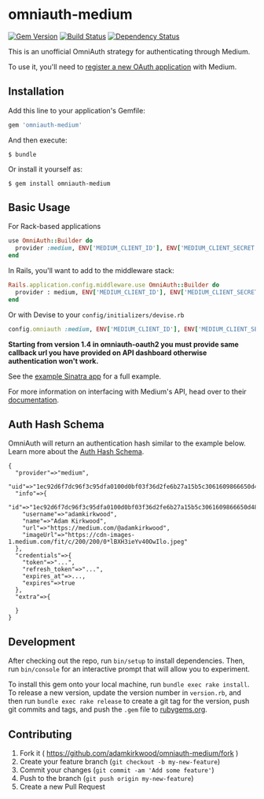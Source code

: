 # omniauth-medium
[![Gem Version](https://badge.fury.io/rb/omniauth-medium.svg)](https://badge.fury.io/rb/omniauth-medium) [![Build Status](https://travis-ci.org/adamkirkwood/omniauth-medium.svg)](https://travis-ci.org/adamkirkwood/omniauth-medium) [![Dependency Status](https://gemnasium.com/adamkirkwood/omniauth-medium.svg)](https://gemnasium.com/adamkirkwood/omniauth-medium)

This is an unofficial OmniAuth strategy for authenticating through Medium.

To use it, you'll need to [register a new OAuth application](https://medium.com/me/applications/new) with Medium.


## Installation

Add this line to your application's Gemfile:

```ruby
gem 'omniauth-medium'
```

And then execute:

    $ bundle

Or install it yourself as:

    $ gem install omniauth-medium

## Basic Usage

For Rack-based applications
```ruby
use OmniAuth::Builder do
  provider :medium, ENV['MEDIUM_CLIENT_ID'], ENV['MEDIUM_CLIENT_SECRET'], scope: 'basicProfile,listPublications'
end
```

In Rails, you'll want to add to the middleware stack:
```ruby
Rails.application.config.middleware.use OmniAuth::Builder do
  provider : medium, ENV['MEDIUM_CLIENT_ID'], ENV['MEDIUM_CLIENT_SECRET'], scope: 'basicProfile,listPublications'
end
```

Or with Devise to your `config/initializers/devise.rb`

```ruby
config.omniauth :medium, ENV['MEDIUM_CLIENT_ID'], ENV['MEDIUM_CLIENT_SECRET'], scope: 'basicProfile,listPublications', callback_url: 'http://example.com/users/auth/medium/callback'
```
**Starting from version 1.4 in omniauth-oauth2 you must provide same callback url you have provided on API dashboard otherwise authentication won't work.**

See the [example Sinatra app](https://github.com/adamkirkwood/omniauth-medium/tree/master/examples/sinatra) for a full example.

For more information on interfacing with Medium's API, head over to their [documentation](https://github.com/Medium/medium-api-docs).


## Auth Hash Schema
OmniAuth will return an authentication hash similar to the example below. Learn more about the [Auth Hash Schema](https://github.com/intridea/omniauth/wiki/Auth-Hash-Schema).

```
{
  "provider"=>"medium",
  "uid"=>"1ec92d6f7dc96f3c95dfa0100d0bf03f36d2fe6b27a15b5c3061609866650d484",
  "info"=>{
    "id"=>"1ec92d6f7dc96f3c95dfa0100d0bf03f36d2fe6b27a15b5c3061609866650d484",
    "username"=>"adamkirkwood",
    "name"=>"Adam Kirkwood",
    "url"=>"https://medium.com/@adamkirkwood",
    "imageUrl"=>"https://cdn-images-1.medium.com/fit/c/200/200/0*lBXH3ieYv40OwIlo.jpeg"
  },
  "credentials"=>{
    "token"=>"...",
    "refresh_token"=>"...",
    "expires_at"=>...,
    "expires"=>true
  },
  "extra"=>{

  }
}
```

## Development

After checking out the repo, run `bin/setup` to install dependencies. Then, run `bin/console` for an interactive prompt that will allow you to experiment.

To install this gem onto your local machine, run `bundle exec rake install`. To release a new version, update the version number in `version.rb`, and then run `bundle exec rake release` to create a git tag for the version, push git commits and tags, and push the `.gem` file to [rubygems.org](https://rubygems.org).

## Contributing

1. Fork it ( https://github.com/adamkirkwood/omniauth-medium/fork )
2. Create your feature branch (`git checkout -b my-new-feature`)
3. Commit your changes (`git commit -am 'Add some feature'`)
4. Push to the branch (`git push origin my-new-feature`)
5. Create a new Pull Request
